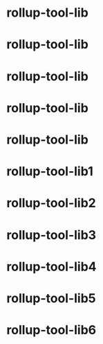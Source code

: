 # rollup-tool-lib
# rollup-tool-lib
# rollup-tool-lib
# rollup-tool-lib
# rollup-tool-lib
# rollup-tool-lib1
# rollup-tool-lib2
# rollup-tool-lib3
# rollup-tool-lib4
# rollup-tool-lib5
# rollup-tool-lib6